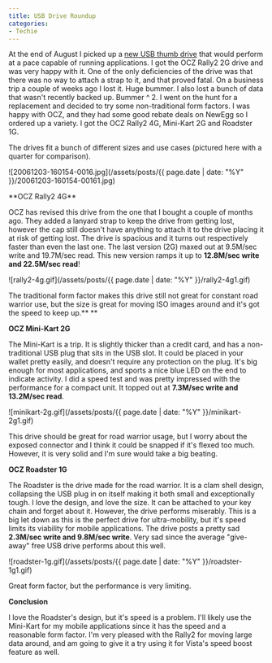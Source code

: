 ```yaml
---
title: USB Drive Roundup
categories:
- Techie
---
```


At the end of August I picked up a [new USB thumb drive](/thingelstad/speed-matters) that would perform at a pace capable of running applications. I got the OCZ Rally2 2G drive and was very happy with it. One of the only deficiencies of the drive was that there was no way to attach a strap to it, and that proved fatal. On a business trip a couple of weeks ago I lost it. Huge bummer. I also lost a bunch of data that wasn't recently backed up. Bummer ^ 2.
I went on the hunt for a replacement and decided to try some non-traditional form factors. I was happy with OCZ, and they had some good rebate deals on NewEgg so I ordered up a variety. I got the OCZ Rally2 4G, Mini-Kart 2G and Roadster 1G.

The drives fit a bunch of different sizes and use cases (pictured here with a quarter for comparison).

![20061203-160154-0016.jpg](/assets/posts/{{ page.date | date: "%Y" }}/20061203-160154-00161.jpg)

<!-- more -->**OCZ Rally2 4G**

OCZ has revised this drive from the one that I bought a couple of months ago. They added a lanyard strap to keep the drive from getting lost, however the cap still doesn't have anything to attach it to the drive placing it at risk of getting lost. The drive is spacious and it turns out respectively faster than even the last one. The last version (2G) maxed out at 9.5M/sec write and 19.7M/sec read. This new version ramps it up to **12.8M/sec write and 22.5M/sec read**!

![rally2-4g.gif](/assets/posts/{{ page.date | date: "%Y" }}/rally2-4g1.gif)

The traditional form factor makes this drive still not great for constant road warrior use, but the size is great for moving ISO images around and it's got the speed to keep up.** **

**OCZ Mini-Kart 2G**

The Mini-Kart is a trip. It is slightly thicker than a credit card, and has a non-traditional USB plug that sits in the USB slot. It could be placed in your wallet pretty easily, and doesn't require any protection on the plug. It's big enough for most applications, and sports a nice blue LED on the end to indicate activity. I did a speed test and was pretty impressed with the performance for a compact unit. It topped out at **7.3M/sec write and 13.2M/sec read**.

![minikart-2g.gif](/assets/posts/{{ page.date | date: "%Y" }}/minikart-2g1.gif)

This drive should be great for road warrior usage, but I worry about the exposed connector and I think it could be snapped if it's flexed too much. However, it is very solid and I'm sure would take a big beating.

**OCZ Roadster 1G**

The Roadster is the drive made for the road warrior. It is a clam shell design, collapsing the USB plug in on itself making it both small and exceptionally tough. I love the design, and love the size. It can be attached to your key chain and forget about it. However, the drive performs miserably. This is a big let down as this is the perfect drive for ultra-mobility, but it's speed limits its viability for mobile applications. The drive posts a pretty sad **2.3M/sec write and 9.8M/sec write**. Very sad since the average "give-away" free USB drive performs about this well.

![roadster-1g.gif](/assets/posts/{{ page.date | date: "%Y" }}/roadster-1g1.gif)

Great form factor, but the performance is very limiting.

**Conclusion**

I love the Roadster's design, but it's speed is a problem. I'll likely use the Mini-Kart for my mobile applications since it has the speed and a reasonable form factor. I'm very pleased with the Rally2 for moving large data around, and am going to give it a try using it for Vista's speed boost feature as well.
